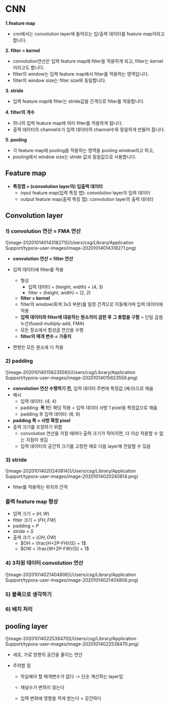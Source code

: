 # CNN

**1.feature map**
* cnn에서는 convolution layer에 들어오는 입/출력 데이터를 feature map이라고 합니다.

**2. filter = kernel**
* convolution연산은 입력 feature map에 filter을 적용하게 되고, filter는 kernel이라고도 합니다.
* filter의 window는 입력 feature map에서 filter를 적용하는 영역입니다.
* filter의 window size는 filter size와 동일합니다.

**3. stride**
* 입력 feature map에 filter는 stride값을 간격으로 filter를 적용합니다.

**4. filter의 개수**
* 하나의 입력 feature map에 여러 filter를 적용하게 됩니다.
* 출력 데이터의 channel수가 입력 데이터의 channel수와 동일하게 만들어 줍니다.

**5. pooling**
* 각 feature map에 pooling을 적용하는 영역을 pooling window라고 하고,
* pooling에서 window size는 stride 값과 동일값으로 사용합니다.



## Feature map

* **특징맵 = (convolution layer의) 입출력 데이터**
  * input feature map(입력 특징 맵): convolution layer의 입력 데이터
  * output feature map(출력 특징 맵): convolution layer의 출력 데이터



## Convolution layer

### 1) convolution 연산 = FMA 연산

![image-20201014014318271](/Users/csg/Library/Application Support/typora-user-images/image-20201014014318271.png)

* **convolution 연산 = filter 연산** 

* 입력 데이터에 filter를 적용
  * 형상
    * 입력 데이터 = (height, width) = (4, 3)
    * filter = (height, width) = (2, 2)
  * **filter = kernel**
  * filter의 window(회색 3x3 부분)를 일정 간격으로 이동해가며 입력 데이터에 적용
  * **입력 데이터와 filter에 대응하는 원소끼리 곱한 후 그 총합을 구함** =  단일 곱셈누산(fused multiply-add, FMA) 
  * 모든 장소에서 합성곱 연산을 수행
  * **filter의 매개 변수 = 가중치** 
* 편향은 모든 원소에 다 적용

### 2) padding

![image-20201014015623556](/Users/csg/Library/Application Support/typora-user-images/image-20201014015623556.png)

* **convolution 연산 수행하기 전,** 입력 데이터 주변에 특정값 (예:0)으로 채움
* 예시
  * 입력 데이터: (4, 4)
  * padding: **폭 1**인 패딩 적용 = 입력 데이터 사방 1 pixel을 특정값으로 채움
  * padding 후 입력 데이터: (6, 6)
* **padding 폭 = 사방 확장 pixel**
* 출력 크기를 조정하기 위함
  * convolution 연산을 거칠 때마다 출력 크기가 작아지면, 더 이상 적용할 수 없는 지점이 생김
  * 입력 데이터의 공간적 크기를 고정한 채로 다음 layer에 전달할 수 있음 

### 3) stride

![image-20201014020240814](/Users/csg/Library/Application Support/typora-user-images/image-20201014020240814.png)

* filter를 적용하는 위치의 간격



### 출력 feature map 형상 

* 입력 크기 = $(H, W)$
* fitler 크기 = $(FH, FW)$
* padding = $P$
* stride = $S$
* 출력 크기 = $(OH, OW)$
  * $OH = \frac{H+2P-FH}{S} + 1$
  * $OW = \frac{W+2P-FW}{S} + 1$

### 4) 3차원 데이터 convolution 연산

![image-20201014021404806](/Users/csg/Library/Application Support/typora-user-images/image-20201014021404806.png)

### 5) 블록으로 생각하기

### 6) 배치 처리

## pooling layer

![image-20201014022538470](/Users/csg/Library/Application Support/typora-user-images/image-20201014022538470.png)

* 세로, 가로 방향의 공간을 줄이는 연산

* 주의할 점

  * 학습해야 할 매개변수가 없다 -> 단순 계산하는 layer임

  * 채널수가 변하지 않는다

  * 입력 변화에 영향을 적게 받는다 = 강건하다

    

